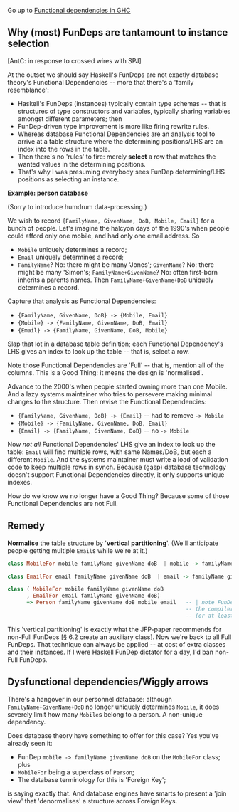 Go up to [Functional dependencies in GHC](https://gitlab.haskell.org/ghc/ghc/-/wikis/Functional-dependencies-in-GHC)

## Why (most) FunDeps are tantamount to instance selection


[AntC: in response to crossed wires with SPJ]

At the outset we should say Haskell's FunDeps are not exactly database theory's Functional Dependencies -- more that there's a 'family resemblance':

* Haskell's FunDeps (instances) typically contain type schemas -- that is structures of type constructors and variables, typically sharing variables amongst different parameters; then
* FunDep-driven type improvement is more like firing rewrite rules.
* Whereas database Functional Dependencies are an analysis tool to arrive at a table structure where the determining positions/LHS are an index into the rows in the table.
* Then there's no 'rules' to fire: merely **select** a row that matches the wanted values in the determining positions.
* That's why I was presuming everybody sees FunDep determining/LHS positions as selecting an instance.

**Example: person database**

(Sorry to introduce humdrum data-processing.)

We wish to record `{FamilyName, GivenName, DoB, Mobile, Email}` for a bunch of people. Let's imagine the halcyon days of the 1990's when people could afford only one mobile, and had only one email address. So

* `Mobile` uniquely determines a record;
* `Email` uniquely determines a record;
* `FamilyName`? No: there might be many 'Jones'; `GivenName`? No: there might be many 'Simon's; `FamilyName+GivenName`? No: often first-born inherits a parents names. Then `FamilyName+GivenName+DoB` uniquely determines a record.

Capture that analysis as Functional Dependencies:
* `{FamilyName, GivenName, DoB} -> {Mobile, Email}`
* `{Mobile} -> {FamilyName, GivenName, DoB, Email}`
* `{Email} -> {FamilyName, GivenName, DoB, Mobile}`

Slap that lot in a database table definition; each Functional Dependency's LHS gives an index to look up the table -- that is, select a row.

Note those Functional Dependencies are 'Full' -- that is, mention all of the columns. This is a Good Thing: it means the design is 'normalised'.

Advance to the 2000's when people started owning more than one Mobile. And a lazy systems maintainer who tries to persevere making minimal changes to the structure. Then revise the Functional Dependencies:
* `{FamilyName, GivenName, DoB} -> {Email}` -- had to remove `-> Mobile`
* `{Mobile} -> {FamilyName, GivenName, DoB, Email}`
* `{Email} -> {FamilyName, GivenName, DoB}` -- no `-> Mobile`

Now _not all_ Functional Dependencies' LHS give an index to look up the table: `Email` will find multiple rows, with same Names/DoB, but each a different `Mobile`. And the systems maintainer must write a load of validation code to keep multiple rows in synch. Because (gasp) database technology doesn't support Functional Dependencies directly, it only supports unique indexes.

How do we know we no longer have a Good Thing? Because some of those Functional Dependencies are not Full.

## Remedy

**Normalise** the table structure by '**vertical partitioning**'. (We'll anticipate people getting multiple `Email`s while we're at it.)

```haskell
class MobileFor mobile familyName givenName doB  | mobile -> familyName givenName doB

class EmailFor email familyName givenName doB  | email -> familyName givenName doB

class ( MobileFor mobile familyName givenName doB
      , EmailFor email familyName givenName doB)
      => Person familyName givenName doB mobile email   -- | note FunDeps optional here
                                                        -- the compiler can infer them
                                                        -- (or at least Hugs does)
```

This 'vertical partitioning' is exactly what the JFP-paper recommends for non-Full FunDeps [§ 6.2 create an auxiliary class]. Now we're back to all Full FunDeps. That technique can always be applied -- at cost of extra classes and their instances. If I were Haskell FunDep dictator for a day, I'd ban non-Full FunDeps.

## Dysfunctional dependencies/Wiggly arrows

There's a hangover in our personnel database: although `FamilyName+GivenName+DoB` no longer uniquely determines `Mobile`, it does severely limit how many `Mobile`s belong to a person. A non-unique dependency.

Does database theory have something to offer for this case? Yes you've already seen it:
* FunDep `mobile -> familyName givenName doB` on the `MobileFor` class; plus
* `MobileFor` being a superclass of `Person`;
* The database terminology for this is 'Foreign Key';

is saying exactly that. And database engines have smarts to present a 'join view' that 'denormalises' a structure across Foreign Keys.